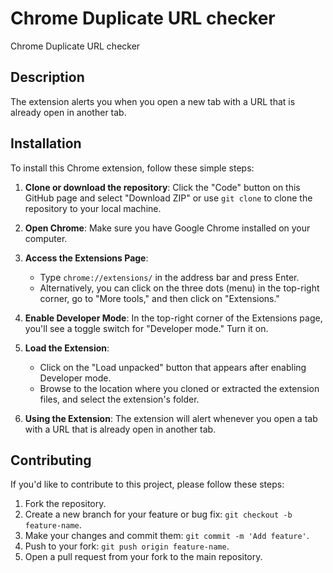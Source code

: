 # Chrome Duplicate URL checker

Chrome Duplicate URL checker

## Description

The extension alerts you when you open a new tab with a URL that is already open in another tab.

## Installation

To install this Chrome extension, follow these simple steps:

1. **Clone or download the repository**: Click the "Code" button on this GitHub page and select "Download ZIP" or use `git clone` to clone the repository to your local machine.

2. **Open Chrome**: Make sure you have Google Chrome installed on your computer.

3. **Access the Extensions Page**:

   - Type `chrome://extensions/` in the address bar and press Enter.
   - Alternatively, you can click on the three dots (menu) in the top-right corner, go to "More tools," and then click on "Extensions."

4. **Enable Developer Mode**: In the top-right corner of the Extensions page, you'll see a toggle switch for "Developer mode." Turn it on.

5. **Load the Extension**:

   - Click on the "Load unpacked" button that appears after enabling Developer mode.
   - Browse to the location where you cloned or extracted the extension files, and select the extension's folder.

6. **Using the Extension**: The extension will alert whenever you open a tab with a URL that is already open in another tab.

## Contributing

If you'd like to contribute to this project, please follow these steps:

1. Fork the repository.
2. Create a new branch for your feature or bug fix: `git checkout -b feature-name`.
3. Make your changes and commit them: `git commit -m 'Add feature'`.
4. Push to your fork: `git push origin feature-name`.
5. Open a pull request from your fork to the main repository.

